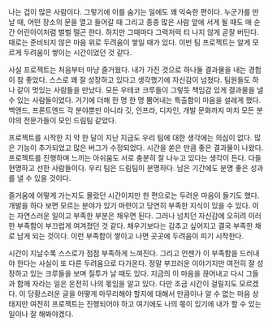 나는 겁이 많은 사람이다. 그렇기에 이를 숨기는 일에도 꽤 익숙한 편이다. 누군가를 만날 때, 어떤 장소의 문을 열고 들어갈 때 그리고 종종 많은 사람 앞에 서게 될 때도 매 순간 어린아이처럼 벌벌 떨곤 한다. 하지만 그때마다 그럭저럭 티 나지 않게 곧잘 버틴다. 때로는 준비되지 않은 마음 위로 두려움이 쌓일 때가 있다. 이번 팀 프로젝트는 알게 모르게 두려움이 쌓이는 시간이었던 것 같다.

사실 프로젝트는 처음부터 마냥 즐거웠다. 내가 가진 것으로 하나둘 결과물을 내는 경험이 참 좋았다. 스스로 꽤 잘 성장하고 있다고 생각했기에 자신감이 넘쳤다. 팀원들도 하나 같이 멋있는 사람들을 만났다. 모든 우테코 크루들이 그렇듯 책임감 있게 결과물을 낼 수 있는 사람들이었다. 거기에 더해 한 명 한 명 뿜어내는 특출함이 마음을 설레게 했다. 백엔드, 프론트엔드 각 분야뿐만 아니라 깃, 인프라, 디자인, 개발 문화까지 마치 모든 분야의 전문가들이 모인 드림팀 같았다.

프로젝트를 시작한 지 약 한 달이 지난 지금도 우리 팀에 대한 생각에는 의심이 없다. 많은 기능이 추가되었고 많은 버그가 수정되었다. 시간을 쏟은 만큼 좋은 결과물이 나왔다. 프로젝트를 진행하며 느끼는 아쉬움도 서로 충분히 잘 나누고 있다는 생각이 든다. 다들 현명하고 선한 사람들이다. 우리 팀은 드림팀이 분명하다. 남은 기간에도 분명 좋은 성과를 낼 수 있을 것이다.

즐거움에 어떻게 가는지도 몰랐던 시간이지만 한 편으로는 두려운 마음이 들기도 했다. 개발을 하다 보면 모르는 분야가 있기 마련이고 당연히 부족한 지식이 있을 수 있다. 이는 자연스러운 일이고 부족한 부분은 채우면 된다. 그러나 넘치던 자신감에 오히려 이러한 부족함이 부끄럽게 여겨졌던 것 같다. 채우기보다는 감추고 싶어지고 결국 부족한 채로 남게 되는 것이다. 이런 부족함이 쌓이고 나면 곳곳에 두려움이 피기 시작한다.

시간이 지날수록 스스로가 점점 부족하게 느껴진다. 그리고 언젠가 이 부족함을 드러내야 한다는 사실이 또 다른 두려움으로 다가온다. 정말 부끄러운 이야기지만 여전히 잘 성장하고 있는 크루들을 보며 질투가 날 때도 있다. 지금의 이 마음을 끊어내고 다시 그들과 함께 자라는 일은 온전히 나의 몫임을 알고 있다. 다만 조금 시간이 걸릴지도 모르겠다. 이 당황스러운 글을 어떻게 마무리해야 할지에 대해서 만큼이나 알 수 없는 마음 상태지만 여전히 프로젝트는 진행되어야 하고 여기에도 나의 몫이 있기에 내가 할 수 있는 일이나 잘 해봐야겠다.
